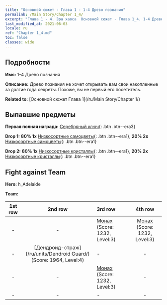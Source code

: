 ```yaml
---
title: "Основной сюжет - Глава 1 - 1-4 Древо познания"
permalink: /Main Story/Chapter 1_4/
excerpt: "Глава 1 - 4. Эра хаоса  Основной сюжет - Глава 1_4. 1-4 Древо познания"
last_modified_at: 2021-06-03
locale: ru
ref: "Chapter 1_4.md"
toc: false
classes: wide
---
```


## Подробности

 **Имя:** 1-4 Древо познания

 **Описание:** Древо познания не хочет открывать вам свои накопленные за долгие года секреты. Похоже, вы не первый его посетитель.

 **Related to:** [Основной сюжет Глава 1](/ru/Main Story/Chapter 1/)

## Выпавшие предметы

 **Первая полная награда:** [Серебряный ключ](/ItemsRU/con_693/){: .btn .btn--era3}

 **Drop 1:** **80% 1x** [Низкосортные самоцветы](/ItemsRU/mat_4/){: .btn .btn--era1}, **20% 2x** [Низкосортные самоцветы](/ItemsRU/mat_4/){: .btn .btn--era1}

 **Drop 2:** **80% 1x** [Низкосортные кристаллы](/ItemsRU/mat_5/){: .btn .btn--era1}, **20% 2x** [Низкосортные кристаллы](/ItemsRU/mat_5/){: .btn .btn--era1}


## Fight against Team
 **Hero:** h_Adelaide

 **Team:**


  | 1st row | 2nd row | 3rd row | 4th row |
  |:----:|:----:|:----|:----:|
  | - | - | [Монах](/ru/units/Monk/) (Score: 1232, Level:3)  | [Монах](/ru/units/Monk/) (Score: 1232, Level:3)  |
  | - | [Дендроид-страж](/ru/units/Dendroid Guard/) (Score: 1964, Level:4)  | - | - |
  | - | - | [Монах](/ru/units/Monk/) (Score: 1232, Level:3)  | - |
  | - | - | - | - |


